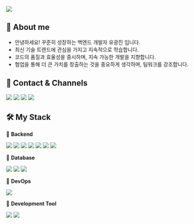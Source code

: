 
<img src="https://capsule-render.vercel.app/api?type=waving&height=200&text=Kwang-Jin%20You&fontAlign=50&fontAlignY=40&color=gradient"/>
  
## 🙌 About me
<ul>
  <li>안녕하세요! 꾸준히 성장하는 백엔드 개발자 유광진 입니다.</li>
  <li>최신 기술 트렌드에 관심을 가지고 지속적으로 학습합니다.</li>
  <li>코드의 품질과 효율성을 중시하며, 지속 가능한 개발을 지향합니다.</li>
  <li>협업을 통해 더 큰 가치를 창출하는 것을 중요하게 생각하며, 팀워크를 강조합니다.</li>
</ul>

## 📱 Contact & Channels
  <a href="mailto:kwangjin5468@gmail.com" target="_blank"><img src="https://img.shields.io/badge/kwangjin5468@gmail.com-EA4335?style=flat-square&logo=Gmail&logoColor=white"/></a> 
  <a href="mailto:kwangjin5468@naver.com" target="_blank"><img src="https://img.shields.io/badge/kwangjin5468@naver.com-20C997?style=flat-square&logo=Naver&logoColor=white"/></a>
  <a href="https://kxxngjinbackend.notion.site/227ecc503d6f4c5a93d9f73c341ada62?pvs=4" target="_blank"><img src="https://img.shields.io/badge/notion-000000?style=flat-square&logo=notion&logoColor=white"/></a>
  <a href="https://velog.io/@kwangjin5468/posts" target="_blank"><img src="https://img.shields.io/badge/velog-20C997?style=flat-square&logo=Velog&logoColor=white"/></a>
  
## 🛠 My Stack

📌 **Backend**

<img src="https://img.shields.io/badge/Java-%23ED8B00.svg?style=flat-square&logo=openjdk&logoColor=white"> <img src="https://img.shields.io/badge/Spring-6DB33F?style=flat-square&logo=Spring&logoColor=white"> 
<img src="https://img.shields.io/badge/SpringBoot-6DB33F?style=flat-square&logo=Spring Boot&logoColor=white"> <img src="https://img.shields.io/badge/JPA-005F0F?style=flat-square&logo=JPA&logoColor=white"> 
<img src="https://img.shields.io/badge/MyBatis-2E5E82?style=flat-square&logo=MyBatis&logoColor=white"> <img src="https://img.shields.io/badge/Thymeleaf-005F0F?style=flat-square&logo=thymeleaf&logoColor=white"> 
<img src="https://img.shields.io/badge/Spring Security-6DB33F?style=flat-square&logo=Springsecurity&logoColor=white">

📌 **Database**

<img src="https://img.shields.io/badge/Mariadb-003545?style=flat-square&logo=mariadb&logoColor=white"> <img src="https://img.shields.io/badge/Mysql-4479A1?style=flat-square&logo=mysql&logoColor=white"> 
<img src="https://img.shields.io/badge/Oracle-F80000?style=flat-square&logo=oracle&logoColor=white">

📌 **DevOps**

<img src="https://img.shields.io/badge/Docker-2496ED?style=flat-square&logo=docker&logoColor=white"> 

📌 **Development Tool**  

<img src="https://img.shields.io/badge/Eclipse-2C2255?style=flat-square&logo=Eclipse&logoColor=white"> <img src="https://img.shields.io/badge/Intellij IDEA-000000?style=flat-square&logo=intellijidea&logoColor=white">
